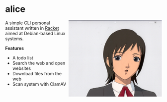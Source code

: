 # alice

<img src ="alice.jpeg" align="right" alt="Alice logo" width="300">

A simple CLI personal assistant written in [Racket](https://racket-lang.org/) aimed at Debian-based Linux systems.

**Features**

* A todo list
* Search the web and open websites
* Download files from the web
* Scan system with ClamAV
